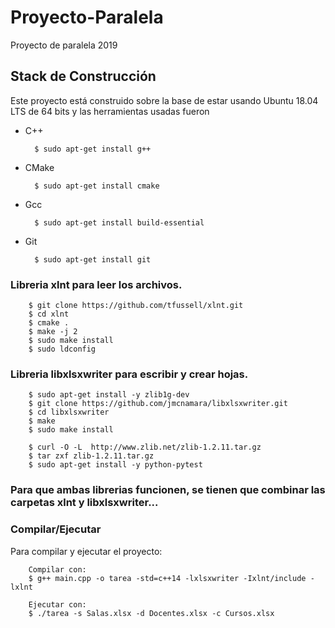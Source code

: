 # Proyecto-Paralela
Proyecto de paralela 2019


## Stack de Construcción
Este proyecto está construido sobre la base de estar usando Ubuntu 18.04 LTS de 64 bits y las herramientas usadas fueron

- C++

        $ sudo apt-get install g++
         
- CMake

        $ sudo apt-get install cmake
        
- Gcc  

        $ sudo apt-get install build-essential

- Git

        $ sudo apt-get install git
        
### Libreria xlnt para leer los archivos.

        $ git clone https://github.com/tfussell/xlnt.git
        $ cd xlnt
        $ cmake .
        $ make -j 2
        $ sudo make install
        $ sudo ldconfig
        
### Libreria libxlsxwriter para escribir y crear hojas.

        $ sudo apt-get install -y zlib1g-dev
        $ git clone https://github.com/jmcnamara/libxlsxwriter.git
        $ cd libxlsxwriter
        $ make
        $ sudo make install

        $ curl -O -L  http://www.zlib.net/zlib-1.2.11.tar.gz
        $ tar zxf zlib-1.2.11.tar.gz
        $ sudo apt-get install -y python-pytest
        
### Para que ambas librerias funcionen, se tienen que combinar las carpetas xlnt y libxlsxwriter...

### Compilar/Ejecutar
Para compilar y ejecutar el proyecto:

        Compilar con:
        $ g++ main.cpp -o tarea -std=c++14 -lxlsxwriter -Ixlnt/include -lxlnt
        
        Ejecutar con:
        $ ./tarea -s Salas.xlsx -d Docentes.xlsx -c Cursos.xlsx
